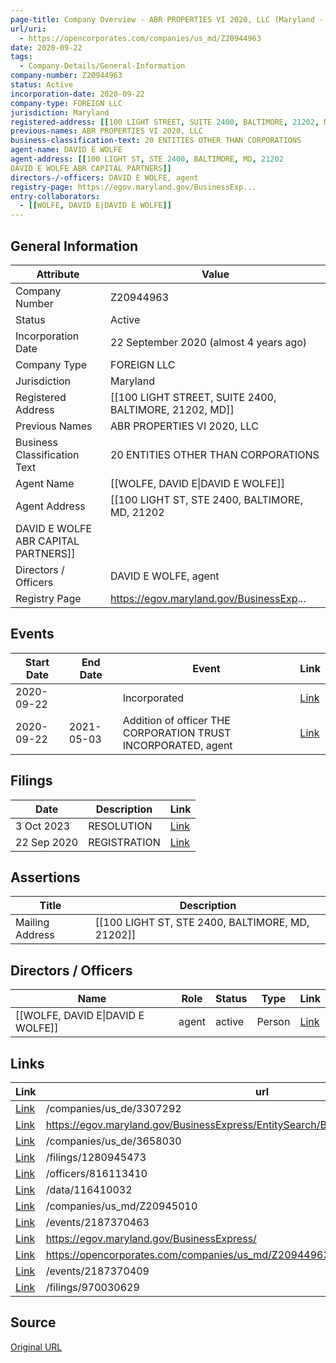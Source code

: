 ```yaml
---
page-title: Company Overview - ABR PROPERTIES VI 2020, LLC (Maryland - Z20944963)
url/uri:
  - https://opencorporates.com/companies/us_md/Z20944963
date: 2020-09-22
tags:
  - Company-Details/General-Information
company-number: Z20944963
status: Active
incorporation-date: 2020-09-22
company-type: FOREIGN LLC
jurisdiction: Maryland
registered-address: [[100 LIGHT STREET, SUITE 2400, BALTIMORE, 21202, MD]]
previous-names: ABR PROPERTIES VI 2020, LLC
business-classification-text: 20 ENTITIES OTHER THAN CORPORATIONS
agent-name: DAVID E WOLFE
agent-address: [[100 LIGHT ST, STE 2400, BALTIMORE, MD, 21202
DAVID E WOLFE ABR CAPITAL PARTNERS]]
directors-/-officers: DAVID E WOLFE, agent
registry-page: https://egov.maryland.gov/BusinessExp...
entry-collaborators:
  - [[WOLFE, DAVID E|DAVID E WOLFE]]
---
```


## General Information
| Attribute          | Value                                       |
|--------------------|---------------------------------------------|
| Company Number     | Z20944963                                   |
| Status             | Active                                      |
| Incorporation Date | 22 September 2020 (almost 4 years ago)      |
| Company Type       | FOREIGN LLC                                 |
| Jurisdiction       | Maryland                                    |
| Registered Address | [[100 LIGHT STREET, SUITE 2400, BALTIMORE, 21202, MD]] |
| Previous Names     | ABR PROPERTIES VI 2020, LLC                 |
| Business Classification Text | 20 ENTITIES OTHER THAN CORPORATIONS         |
| Agent Name         | [[WOLFE, DAVID E\|DAVID E WOLFE]]           |
| Agent Address      | [[100 LIGHT ST, STE 2400, BALTIMORE, MD, 21202
DAVID E WOLFE ABR CAPITAL PARTNERS]] |
| Directors / Officers | DAVID E WOLFE, agent                        |
| Registry Page      | https://egov.maryland.gov/BusinessExp...    |

## Events

| Start Date | End Date   | Event                                                   | Link |
|------------|------------|-------------------------------------------------------|------|
| 2020-09-22 |            | Incorporated                                            | [Link](https://opencorporates.com/events/2187370463) |
| 2020-09-22 | 2021-05-03 | Addition of officer THE CORPORATION TRUST INCORPORATED, agent | [Link](https://opencorporates.com/events/2187370409) |

## Filings
| Date        | Description                    | Link |
|-------------|--------------------------------|-------|
| 3 Oct 2023  | RESOLUTION                     | [Link](https://opencorporates.com/filings/1280945473) |
| 22 Sep 2020 | REGISTRATION                   | [Link](https://opencorporates.com/filings/970030629) |

## Assertions
| Title               | Description                                             |
|---------------------|---------------------------------------------------------|
| Mailing Address     | [[100 LIGHT ST, STE 2400, BALTIMORE, MD, 21202]]        |

## Directors / Officers
| Name                 | Role            | Status     | Type        | Link |
|----------------------|-----------------|------------|-------------|------|
| [[WOLFE, DAVID E\|DAVID E WOLFE]] | agent           | active     | Person      | [Link](https://opencorporates.com/officers/816113410) |

## Links
| Link   | url                            
|--------|--------------------------------|
| [Link](/companies/us_de/3307292) |/companies/us_de/3307292      |
| [Link](https://egov.maryland.gov/BusinessExpress/EntitySearch/BusinessInformation/Z20944963) |https://egov.maryland.gov/BusinessExpress/EntitySearch/BusinessInformation/Z20944963|
| [Link](/companies/us_de/3658030) |/companies/us_de/3658030      |
| [Link](/filings/1280945473) |/filings/1280945473           |
| [Link](/officers/816113410) |/officers/816113410           |
| [Link](/data/116410032) |/data/116410032               |
| [Link](/companies/us_md/Z20945010) |/companies/us_md/Z20945010    |
| [Link](/events/2187370463) |/events/2187370463            |
| [Link](https://egov.maryland.gov/BusinessExpress/) |https://egov.maryland.gov/BusinessExpress/|
| [Link](https://opencorporates.com/companies/us_md/Z20944963/filings) |https://opencorporates.com/companies/us_md/Z20944963/filings|
| [Link](/events/2187370409) |/events/2187370409            |
| [Link](/filings/970030629) |/filings/970030629            |

## Source
[Original URL](https://opencorporates.com/companies/us_md/Z20944963)
